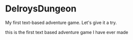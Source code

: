 # DelroysDungeon
My first text-based adventure game. Let's give it a try.

this is the first text based adventure game I have ever made
